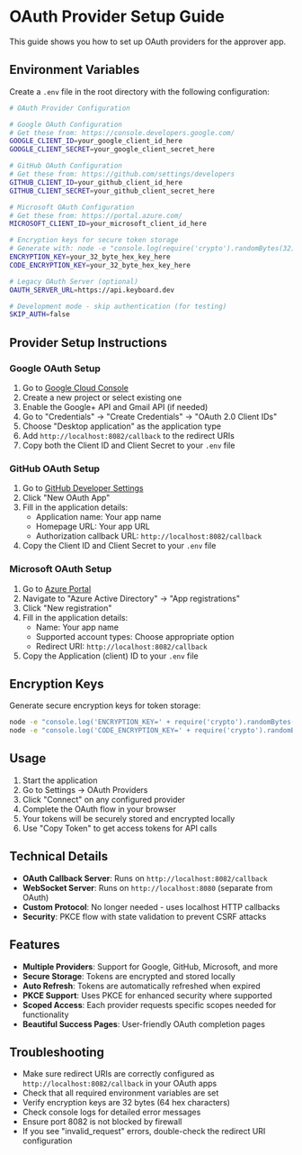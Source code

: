 # OAuth Provider Setup Guide

This guide shows you how to set up OAuth providers for the approver app.

## Environment Variables

Create a `.env` file in the root directory with the following configuration:

```bash
# OAuth Provider Configuration

# Google OAuth Configuration
# Get these from: https://console.developers.google.com/
GOOGLE_CLIENT_ID=your_google_client_id_here
GOOGLE_CLIENT_SECRET=your_google_client_secret_here

# GitHub OAuth Configuration  
# Get these from: https://github.com/settings/developers
GITHUB_CLIENT_ID=your_github_client_id_here
GITHUB_CLIENT_SECRET=your_github_client_secret_here

# Microsoft OAuth Configuration
# Get these from: https://portal.azure.com/
MICROSOFT_CLIENT_ID=your_microsoft_client_id_here

# Encryption keys for secure token storage
# Generate with: node -e "console.log(require('crypto').randomBytes(32).toString('hex'))"
ENCRYPTION_KEY=your_32_byte_hex_key_here
CODE_ENCRYPTION_KEY=your_32_byte_hex_key_here

# Legacy OAuth Server (optional)
OAUTH_SERVER_URL=https://api.keyboard.dev

# Development mode - skip authentication (for testing)
SKIP_AUTH=false
```

## Provider Setup Instructions

### Google OAuth Setup

1. Go to [Google Cloud Console](https://console.developers.google.com/)
2. Create a new project or select existing one
3. Enable the Google+ API and Gmail API (if needed)
4. Go to "Credentials" → "Create Credentials" → "OAuth 2.0 Client IDs"
5. Choose "Desktop application" as the application type
6. Add `http://localhost:8082/callback` to the redirect URIs
7. Copy both the Client ID and Client Secret to your `.env` file

### GitHub OAuth Setup

1. Go to [GitHub Developer Settings](https://github.com/settings/developers)
2. Click "New OAuth App"
3. Fill in the application details:
   - Application name: Your app name
   - Homepage URL: Your app URL
   - Authorization callback URL: `http://localhost:8082/callback`
4. Copy the Client ID and Client Secret to your `.env` file

### Microsoft OAuth Setup

1. Go to [Azure Portal](https://portal.azure.com/)
2. Navigate to "Azure Active Directory" → "App registrations"
3. Click "New registration"
4. Fill in the application details:
   - Name: Your app name
   - Supported account types: Choose appropriate option
   - Redirect URI: `http://localhost:8082/callback`
5. Copy the Application (client) ID to your `.env` file

## Encryption Keys

Generate secure encryption keys for token storage:

```bash
node -e "console.log('ENCRYPTION_KEY=' + require('crypto').randomBytes(32).toString('hex'))"
node -e "console.log('CODE_ENCRYPTION_KEY=' + require('crypto').randomBytes(32).toString('hex'))"
```

## Usage

1. Start the application
2. Go to Settings → OAuth Providers
3. Click "Connect" on any configured provider
4. Complete the OAuth flow in your browser
5. Your tokens will be securely stored and encrypted locally
6. Use "Copy Token" to get access tokens for API calls

## Technical Details

- **OAuth Callback Server**: Runs on `http://localhost:8082/callback`
- **WebSocket Server**: Runs on `http://localhost:8080` (separate from OAuth)
- **Custom Protocol**: No longer needed - uses localhost HTTP callbacks
- **Security**: PKCE flow with state validation to prevent CSRF attacks

## Features

- **Multiple Providers**: Support for Google, GitHub, Microsoft, and more
- **Secure Storage**: Tokens are encrypted and stored locally
- **Auto Refresh**: Tokens are automatically refreshed when expired
- **PKCE Support**: Uses PKCE for enhanced security where supported
- **Scoped Access**: Each provider requests specific scopes needed for functionality
- **Beautiful Success Pages**: User-friendly OAuth completion pages

## Troubleshooting

- Make sure redirect URIs are correctly configured as `http://localhost:8082/callback` in your OAuth apps
- Check that all required environment variables are set
- Verify encryption keys are 32 bytes (64 hex characters)
- Check console logs for detailed error messages
- Ensure port 8082 is not blocked by firewall
- If you see "invalid_request" errors, double-check the redirect URI configuration 